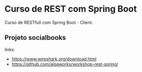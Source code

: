 # Curso de REST com Spring Boot

Curso de RESTfull com Spring Boot - Client.

## Projeto socialbooks

links:
- https://www.wireshark.org/download.html
- https://github.com/algaworks/workshop-rest-spring/

